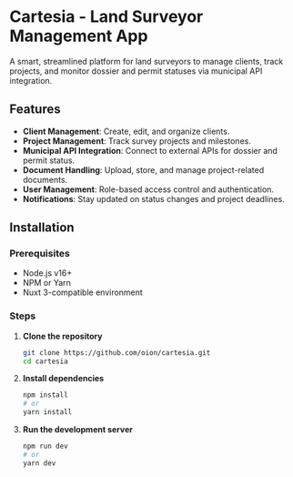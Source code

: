 # Cartesia - Land Surveyor Management App

A smart, streamlined platform for land surveyors to manage clients, track projects, and monitor dossier and permit statuses via municipal API integration.

## Features

- **Client Management**: Create, edit, and organize clients.
- **Project Management**: Track survey projects and milestones.
- **Municipal API Integration**: Connect to external APIs for dossier and permit status.
- **Document Handling**: Upload, store, and manage project-related documents.
- **User Management**: Role-based access control and authentication.
- **Notifications**: Stay updated on status changes and project deadlines.


## Installation

### Prerequisites
- Node.js v16+
- NPM or Yarn
- Nuxt 3-compatible environment

### Steps
1. **Clone the repository**
   ```bash
   git clone https://github.com/oion/cartesia.git
   cd cartesia

2. **Install dependencies**

   ```bash
   npm install
   # or
   yarn install

3. **Run the development server**

   ```bash
   npm run dev
   # or
   yarn dev
